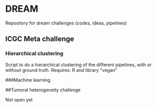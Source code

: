 # DREAM
Repository for dream challenges (codes, ideas, pipelines)

## ICGC Meta challenge

### Hierarchical clustering
Script to do a hierarchical clustering of the different pipelines, with or without ground truth.
Requires: R and library "vegan"

###Machine learning

##Tumoral heterogeneity challenge

Not open yet